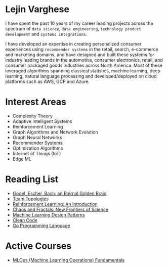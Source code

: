 # Lejin Varghese

I have spent the past 10 years of my career leading projects across the spectrum of `data science`, `data engineering`, `technology product development` and `systems integrations`.

I have developed an expertise in creating personalized consumer experiences using `recommender systems` in the retail, search, e-commerce and marketing domains, and have designed and built these systems for industry leading brands in the automotive, consumer electronics, retail, and consumer packaged goods industries across North America.
Most of these leveraged algorithms spanning classical statistics, machine learning, deep learning, natural language processing and developed/deployed on cloud platforms such as AWS, GCP and Azure.

# Interest Areas

-   Complexity Theory
-   Adaptive Intelligent Systems
-   Reinforcement Learning
-   Graph Algorithms and Network Evolution
-   Graph Neural Networks
-   Recommender Systems
-   Optimization Algorithms
-   Internet of Things (IoT)
-   Edge ML

# Reading List

-   [Gödel, Escher, Bach: an Eternal Golden Braid](https://www.amazon.ca/Godel-Escher-Bach-Eternal-Golden/dp/0465026567)
-   [Team Topologies](https://www.amazon.ca/Team-Topologies-Organizing-Business-Technology/dp/1942788819/)
-   [Reinforcement Learning: An Introduction](https://www.amazon.ca/Reinforcement-Learning-Introduction-Richard-Sutton/dp/0262039249/)
-   [Chaos and Fractals: New Frontiers of Science](https://www.amazon.ca/Chaos-Fractals-New-Frontiers-Science/dp/1468493965/r)
-   [Machine Learning Design Patterns](https://www.amazon.ca/Machine-Learning-Design-Patterns-Preparation/dp/1098115783/ref=sr_1_1?dchild=1&keywords=Machine+Learning+Design+Patterns%3A+Solutions+to+Common+Challenges+in+Data+Preparation%2C+Model+Building%2C+and+MLOps)
-   [Clean Code](https://www.amazon.ca/Clean-Code-Handbook-Software-Craftsmanship/dp/0132350882)
-   [Go Programming Language](https://www.amazon.ca/Programming-Language-Addison-Wesley-Professional-Computing-ebook/dp/B0184N7WWS)

# Active Courses

-   [MLOps (Machine Learning Operations) Fundamentals](https://www.coursera.org/learn/mlops-fundamentals/home/welcome)
